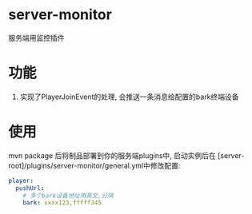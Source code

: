 # server-monitor
服务端用监控插件

# 功能
1. 实现了PlayerJoinEvent的处理, 会推送一条消息给配置的bark终端设备

# 使用
mvn package 后将制品部署到你的服务端plugins中, 启动实例后在 [server-root]/plugins/server-monitor/general.yml中修改配置:

```yaml
player:
  pushUrl:
    # 多个bark设备地址用英文,分隔
    bark: xxxx123,fffff345
```
